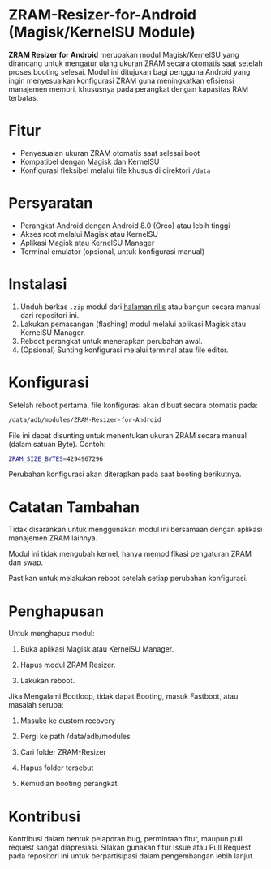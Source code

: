 # ZRAM-Resizer-for-Android (Magisk/KernelSU Module)

**ZRAM Resizer for Android** merupakan modul Magisk/KernelSU yang dirancang untuk mengatur ulang ukuran ZRAM secara otomatis saat setelah proses booting selesai. Modul ini ditujukan bagi pengguna Android yang ingin menyesuaikan konfigurasi ZRAM guna meningkatkan efisiensi manajemen memori, khususnya pada perangkat dengan kapasitas RAM terbatas.

# Fitur

- Penyesuaian ukuran ZRAM otomatis saat selesai boot
- Kompatibel dengan Magisk dan KernelSU
- Konfigurasi fleksibel melalui file khusus di direktori `/data`

# Persyaratan

- Perangkat Android dengan Android 8.0 (Oreo) atau lebih tinggi
- Akses root melalui Magisk atau KernelSU
- Aplikasi Magisk atau KernelSU Manager
- Terminal emulator (opsional, untuk konfigurasi manual)

# Instalasi

1. Unduh berkas `.zip` modul dari [halaman rilis](https://github.com/Katryoshkh/ZRAM-Resizer-Android/releases) atau bangun secara manual dari repositori ini.
2. Lakukan pemasangan (flashing) modul melalui aplikasi Magisk atau KernelSU Manager.
3. Reboot perangkat untuk menerapkan perubahan awal.
4. (Opsional) Sunting konfigurasi melalui terminal atau file editor.

# Konfigurasi

Setelah reboot pertama, file konfigurasi akan dibuat secara otomatis pada:

```bash
/data/adb/modules/ZRAM-Resizer-for-Android
```

File ini dapat disunting untuk menentukan ukuran ZRAM secara manual (dalam satuan Byte). Contoh:

   ```bash
   ZRAM_SIZE_BYTES=4294967296
   ```

Perubahan konfigurasi akan diterapkan pada saat booting berikutnya.

# Catatan Tambahan

Tidak disarankan untuk menggunakan modul ini bersamaan dengan aplikasi manajemen ZRAM lainnya.

Modul ini tidak mengubah kernel, hanya memodifikasi pengaturan ZRAM dan swap.

Pastikan untuk melakukan reboot setelah setiap perubahan konfigurasi.


# Penghapusan

Untuk menghapus modul:

1. Buka aplikasi Magisk atau KernelSU Manager.


2. Hapus modul ZRAM Resizer.


3. Lakukan reboot.

Jika Mengalami Bootloop, tidak dapat Booting, masuk Fastboot, atau masalah serupa:

1. Masuke ke custom recovery
   
2. Pergi ke path /data/adb/modules
   
3. Cari folder ZRAM-Resizer
   
4. Hapus folder tersebut
   
5. Kemudian booting perangkat

# Kontribusi

Kontribusi dalam bentuk pelaporan bug, permintaan fitur, maupun pull request sangat diapresiasi. Silakan gunakan fitur Issue atau Pull Request pada repositori ini untuk berpartisipasi dalam pengembangan lebih lanjut.
